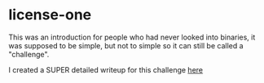 # license-one

This was an introduction for people who had never looked into binaries, it was supposed to be simple, but not to simple so it can still be called a "challenge".

I created a SUPER detailed writeup for this challenge <a href="https://gist.github.com/HanEmile/79d0bb0620260d555c803fd64abc4644">here</a>